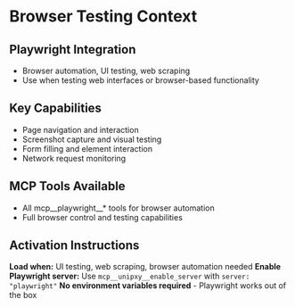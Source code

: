 # Browser Testing Context

## Playwright Integration
- Browser automation, UI testing, web scraping
- Use when testing web interfaces or browser-based functionality

## Key Capabilities
- Page navigation and interaction
- Screenshot capture and visual testing
- Form filling and element interaction
- Network request monitoring

## MCP Tools Available
- All mcp__playwright__* tools for browser automation
- Full browser control and testing capabilities

## Activation Instructions
**Load when:** UI testing, web scraping, browser automation needed
**Enable Playwright server:** Use `mcp__unipxy__enable_server` with `server: "playwright"`
**No environment variables required** - Playwright works out of the box